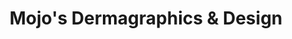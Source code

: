 ---
title: "Mojo's Dermagraphics & Design"
url: /lincoln/mojos-dermagraphics-und-design/
shop: Tattoo
---